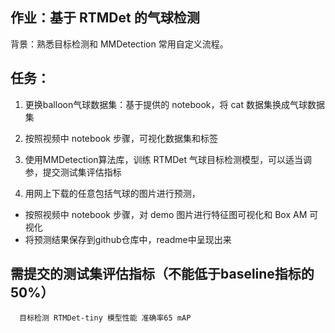 ## 作业：基于 RTMDet 的气球检测

背景：熟悉目标检测和 MMDetection 常用自定义流程。

## 任务：

1. 更换balloon气球数据集：基于提供的 notebook，将 cat 数据集换成气球数据集

2. 按照视频中 notebook 步骤，可视化数据集和标签

3. 使用MMDetection算法库，训练 RTMDet 气球目标检测模型，可以适当调参，提交测试集评估指标

4. 用网上下载的任意包括气球的图片进行预测，
* 按照视频中 notebook 步骤，对 demo 图片进行特征图可视化和 Box AM 可视化
* 将预测结果保存到github仓库中，readme中呈现出来

## 需提交的测试集评估指标（不能低于baseline指标的50%）

```
  目标检测 RTMDet-tiny 模型性能 准确率65 mAP
```